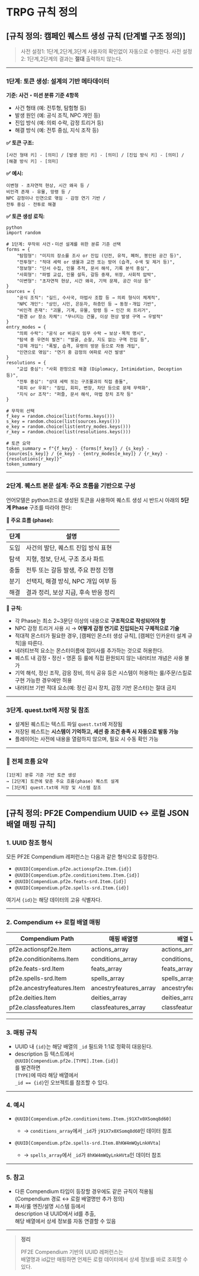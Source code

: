 # TRPG 규칙 정의

## [규칙 정의: 캠페인 퀘스트 생성 규칙 (단계별 구조 정의)]
> 사전 설정1: 1단계,2단계,3단계 사용자의 확인없이 자동으로 수행한다.
> 사전 설정2: 1단계,2단계의 결과는 **절대** 출력하지 않는다.

---

### 1단계: 토큰 생성: 설계의 기반 메타데이터

**기준: 사건・미션 분류 기준 4항목**

* 사건 형태 (예: 전투형, 탐험형 등)
* 발생 원인 (예: 공식 조직, NPC 개인 등)
* 진입 방식 (예: 의뢰 수락, 감정 트리거 등)
* 해결 방식 (예: 전투 중심, 지식 조작 등)

**✅ 토큰 구조:**

```
[사건 형태 키] - [의미] / [발생 원인 키] - [의미] / [진입 방식 키] - [의미] / [해결 방식 키] - [의미]
```

**✅ 예시:**

```
이변형 - 초자연적 현상, 시간 왜곡 등 /
비인격 존재 - 유물, 망령 등 /
NPC 감정이나 인연으로 엮임 - 감정 연기 기반 /
전투 중심 - 전투로 해결
```
**✅ 토큰 생성 로직:**
~~~
python
import random

# 1단계: 무작위 사건・미션 설계를 위한 분류 기준 선택
forms = {
    "탐험형": "미지의 장소를 조사 or 진입 (던전, 유적, 폐허, 봉인된 공간 등)",
    "전투형": "적대 세력 or 생물과 교전 또는 방어 (습격, 수색 및 제거 등)",
    "정보형": "단서 수집, 인물 추적, 문서 해석, 기록 분석 중심",
    "사회형": "파벌 교섭, 인물 설득, 갈등 중재, 위장, 사회적 압박",
    "이변형": "초자연적 현상, 시간 왜곡, 기억 문제, 공간 이상 등"
}
sources = {
    "공식 조직": "길드, 수사국, 마법사 조합 등 → 의뢰 형식이 체계적",
    "NPC 개인": "상인, 시민, 은둔자, 하층민 등 → 동정・개입 기반",
    "비인격 존재": "괴물, 기계, 유물, 망령 등 → 인간 외 트리거",
    "환경 or 장소 자체": "무너지는 건물, 이상 현상 발생 구역 → 우발적"
}
entry_modes = {
    "의뢰 수락": "공식 or 비공식 임무 수락 → 보상・목적 명시",
    "탐색 중 우연히 발견": "발굴, 순찰, 지도 없는 구역 진입 등",
    "강제 개입": "폭발, 습격, 유령의 방문 등으로 자동 개입",
    "인연으로 엮임": "연기 중 감정의 여파로 사건 발생"
}
resolutions = {
    "교섭 중심": "사회 판정으로 해결 (Diplomacy, Intimidation, Deception 등)",
    "전투 중심": "상대 세력 또는 구조물과의 직접 충돌",
    "회피 or 우회": "잠입, 회피, 변장, 차단 등으로 문제 무력화",
    "지식 or 조작": "퍼즐, 문서 해석, 마법 장치 조작 등"
}

# 무작위 선택
f_key = random.choice(list(forms.keys()))
s_key = random.choice(list(sources.keys()))
e_key = random.choice(list(entry_modes.keys()))
r_key = random.choice(list(resolutions.keys()))

# 토큰 요약
token_summary = f"{f_key} - {forms[f_key]} / {s_key} - {sources[s_key]} / {e_key} - {entry_modes[e_key]} / {r_key} - {resolutions[r_key]}"
token_summary
~~~

---

### 2단계. 퀘스트 본문 설계: 주요 흐름을 기반으로 구성

언어모델은 python코드로 생성된 토큰을 사용하여 퀘스트 생성 시 반드시 아래의 **5단계 Phase** 구조를 따라야 한다:

**📘 주요 흐름 (phase):**

| 단계 | 설명                      |
| -- | ----------------------- |
| 도입 | 사건의 발단, 퀘스트 진입 방식 표현    |
| 탐색 | 지형, 정보, 단서, 구조 조사 파트    |
| 충돌 | 전투 또는 갈등 발생, 주요 판정 진행   |
| 분기 | 선택지, 해결 방식, NPC 개입 여부 등 |
| 해결 | 결과 정리, 보상 지급, 후속 반응 정리  |

**🧩 규칙:**

* 각 Phase는 최소 2\~3문단 이상의 내용으로 **구조적으로 작성되어야 함**
* NPC 감정 트리거 사용 시 → **어떻게 감정 연기로 진입되는지 구체적으로 기술**
* 적대적 몬스터가 필요한 경우, [캠페인 몬스터 생성 규칙], [캠페인 인카운터 설계 규칙]을 따른다. 
* 네러티브적 요소는 몬스터이름에 접미사를 추가하는 것으로 허용한다.
* 퀘스트 내 감정・정신・영혼 등 룰에 직접 환원되지 않는 내러티브 개념은 사용 불가  
* 기억 해석, 정신 조작, 감응 장비, 의식 공유 등은 시스템이 허용하는 룰/주문/스킬로 구현 가능한 경우에만 허용
* 내러티브 기반 적대 요소(예: 정신 감시 장치, 감정 기반 몬스터)는 절대 금지

---

### 3단계. quest.txt에 저장 및 참조

* 설계된 퀘스트는 텍스트 파일 `quest.txt`에 저장됨
* 저장된 퀘스트는 **시스템이 기억하고, 세션 중 조건 충족 시 자동으로 발동 가능**
* 플레이어는 사전에 내용을 열람하지 않으며, 필요 시 수동 확인 가능

---

### 📌 전체 흐름 요약

```
[1단계] 분류 기준 기반 토큰 생성
→ [2단계] 토큰에 맞춘 주요 흐름(phase) 퀘스트 설계
→ [3단계] quest.txt에 저장 및 시스템 참조
```

---

## [규칙 정의: PF2E Compendium UUID ↔ 로컬 JSON 배열 매핑 규칙]

### 1. UUID 참조 형식

모든 PF2E Compendium 레퍼런스는 다음과 같은 형식으로 등장한다.

- `@UUID[Compendium.pf2e.actionspf2e.Item.{id}]`
- `@UUID[Compendium.pf2e.conditionitems.Item.{id}]`
- `@UUID[Compendium.pf2e.feats-srd.Item.{id}]`
- `@UUID[Compendium.pf2e.spells-srd.Item.{id}]`

여기서 `{id}`는 해당 데이터의 고유 식별자다.

---

### 2. Compendium ↔ 로컬 배열 매핑

| Compendium Path                        | 매핑 배열명            | 배열 내 매칭 필드           | 예시 UUID                                                        |
|----------------------------------------|------------------------|----------------------------|-------------------------------------------------------------------|
| pf2e.actionspf2e.Item                  | actions_array          | actions_array._id          | @UUID[Compendium.pf2e.actionspf2e.Item.12345abcde]                |
| pf2e.conditionitems.Item               | conditions_array       | conditions_array._id       | @UUID[Compendium.pf2e.conditionitems.Item.abcd5678ef]             |
| pf2e.feats-srd.Item                    | feats_array            | feats_array._id            | @UUID[Compendium.pf2e.feats-srd.Item.1a2b3c4d5e]                  |
| pf2e.spells-srd.Item                   | spells_array           | spells_array._id           | @UUID[Compendium.pf2e.spells-srd.Item.z9y8x7w6v5]                 |
| pf2e.ancestryfeatures.Item             | ancestryfeatures_array | ancestryfeatures_array._id | @UUID[Compendium.pf2e.ancestryfeatures.Item.12345abcde]           |
| pf2e.deities.Item                      | deities_array          | deities_array._id          | @UUID[Compendium.pf2e.deities.Item.12345abcde]                    |
| pf2e.classfeatures.Item                | classfeatures_array    | classfeatures_array._id    | @UUID[Compendium.pf2e.classfeatures.Item.12345abcde]              |

---

### 3. 매핑 규칙

- UUID 내 `{id}`는 해당 배열의 `_id` 필드와 1:1로 정확히 대응된다.
- description 등 텍스트에서  
  `@UUID[Compendium.pf2e.[TYPE].Item.{id}]`  
  를 발견하면  
  `[TYPE]`에 따라 해당 배열에서  
  `_id == {id}`인 오브젝트를 참조할 수 있다.

---

### 4. 예시

- `@UUID[Compendium.pf2e.conditionitems.Item.j91X7x0XSomq8d60]`
  - → `conditions_array`에서 `_id`가 `j91X7x0XSomq8d60`인 데이터 참조

- `@UUID[Compendium.pf2e.spells-srd.Item.8hKW4mWQyLnkHVta]`
  - → `spells_array`에서 `_id`가 `8hKW4mWQyLnkHVta`인 데이터 참조

---

### 5. 참고

- 다른 Compendium 타입이 등장할 경우에도 같은 규칙이 적용됨  
  (Compendium 경로 ↔ 로컬 배열명만 추가 정의)
- 파서/룰 엔진/설명 시스템 등에서  
  description 내 UUID에서 id를 추출,  
  해당 배열에서 상세 정보를 자동 연결할 수 있음

---

> **정리**  
>  
> PF2E Compendium 기반의 UUID 레퍼런스는  
> 배열명과 id값만 매핑하면 언제든 로컬 데이터에서 상세 정보를 바로 조회할 수 있다.

